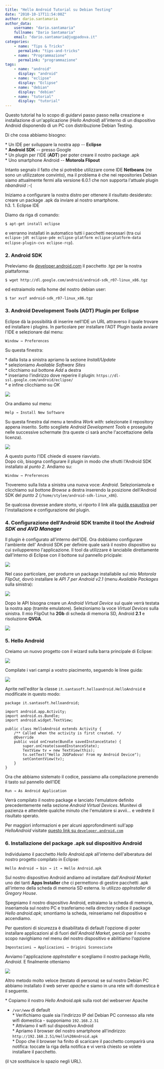 ```yaml
---
title: "Hello Android Tutorial su Debian Testing"
date: "2010-10-17T11:54:00Z"
author: dario.santamaria
author_data:
    username: "dario.santamaria"
    fullname: "Dario Santamaria"
    email: "dario.santamaria@jugpadova.it"
categories:
    - name: "Tips & Tricks"
      permalink: "tips-and-tricks"
    - name: "Programmazione"
      permalink: "programmazione"
tags:
    - name: "android"
      display: "android"
    - name: "eclipse"
      display: "Eclipse"
    - name: "debian"
      display: "debian"
    - name: "tutorial"
      display: "tutorial"
---
```


Questo tutorial ha lo scopo di guidarvi passo passo nella creazione e
installazione di un'applicazione (*Hello Android*) all'interno di un
dispositivo Android disponendo di un PC con distribuzione Debian
Testing.

Di che cosa abbiamo bisogno:

\* Un IDE per sviluppare la nostra app -- **Eclipse**\
\* **Android SDK** -- presso Google\
\* Un plugin per l'IDE (**ADT**) per poter creare il nostro package
.apk\
\* Uno smartphone Android -- **Motorola Flipout**

Intanto segnalo il fatto che si potrebbe utilizzare come IDE
**Netbeans** (ne sono un utilizzatore convinto), ma il problema è che
nei repositories Debian siamo attualmente fermi alla versione 6.0.1 che
non supporta l'attuale plugin *nbandroid* :-(

Iniziamo a configurare la nostra distro per ottenere il risultato
desiderato: creare un package .apk da inviare al nostro smartphone.\
h3. 1. Eclipse IDE

Diamo da riga di comando:

`$ apt-get install eclipse`

e verranno installati in automatico tutti i pacchetti necessari (tra cui
`eclipse-jdt eclipse-pde eclipse-platform eclipse-platform-data eclipse-plugin-cvs eclipse-rcp`).

### 2. Android SDK

Preleviamo da [developer.android.com](http://developer.android.com) il
pacchetto .tgz per la nostra piattaforma:

`$ wget http://dl.google.com/android/android-sdk_r07-linux_x86.tgz`

ed estraiamolo nella home del nostro debian user:

`$ tar xvzf android-sdk_r07-linux_x86.tgz `

### 3. Android Development Tools (ADT) Plugin per Eclipse

Eclipse dà la possibilità di inserire nell'IDE un URL attraverso il
quale trovare ed installare i plugins. In particolare per installare
l'ADT Plugin basta avviare l'IDE e selezionare dal menu:

`Window → Preferences`

Su questa finestra:

\* dalla lista a sinistra apriamo la sezione *Install/Update*\
\* selezioniamo *Available Software Sites*\
\* clicchiamo sul bottone *Add* a destra\
\* inseriamo l'indirizzo dove reperire il plugin:
`https://dl-ssl.google.com/android/eclipse/`\
\* e infine clicchiamo su *OK*

[![](/files/androidtutorial_adt-plugin-repo_small.png)](/files/androidtutorial_adt-plugin-repo.png)

Ora andiamo sul menu:

`Help → Install New Software`

Su questa finestra dal menu a tendina *Work with:* selezionate il
repository appena inserito. Sotto scegliete *Android Development Tools*
e proseguite nelle successive schermate (tra queste ci sarà anche
l'accettazione della licenza).

[![](/files/androidtutorial_adt-plugin-select_small.png)](/files/androidtutorial_adt-plugin-select.png)

A questo punto l'IDE chiede di essere riavviato.\
Dopo ciò, bisogna configurare il plugin in modo che sfrutti l'Android
SDK installato al *punto 2*. Andiamo su:

`Window → Preferences`

Troveremo sulla lista a sinistra una nuova voce: *Android*.
Selezioniamola e clicchiamo sul bottone *Browse* a destra inserendo la
posizione dell'Android SDK del *punto 2*
(`/home/stylee/android-sdk-linux_x86`).

Se qualcosa dovesse andare storto, vi riporto il link alla [guida
esaustiva](http://developer.android.com/sdk/eclipse-adt.html) per
l'installazione e configurazione del plugin.

### 4. Configurazione dell'Android SDK tramite il tool *the Android SDK and AVD Manager*

Il plugin è configurato all'interno dell'IDE. Ora dobbiamo configurare
l'ambiente dell' Android SDK per definire quale sarà il nostro
dispositivo su cui svilupperemo l'applicazione. Il tool da utilizzare è
lanciabile direttamente dall'interno di Eclipse con il bottone sul
pannello pricipale:

![](/files/androidtutorial_tool-bottone.png)

Nel caso particolare, per produrre un package installabile sul mio
*Motorola FlipOut*, dovrò installare le *API 7 per Android v2.1* (menu
*Available Packages* sulla sinistra):

[![](/files/androidtutorial_tool-add_small.png)](/files/androidtutorial_tool-add.png)

Dopo le API bisogna creare un *Android Virtual Device* sul quale verrà
testata la nostra app (tramite emulatore). Selezioniamo la voce *Virtual
Devices* sulla sinistra. Il mio FlipOut ha **2Gb** di scheda di memoria
SD, Android **2.1** e risoluzione **QVGA**.

[![](/files/androidtutorial_tool-avd_small.png)](/files/androidtutorial_tool-avd.png)

### 5. Hello Android

Creiamo un nuovo progetto con il wizard sulla barra principale di
Eclipse:

![](/files/androidtutorial_newandroid-bottone1.png)

Compilate i vari campi a vostro piacimento, seguendo le linee guida:

[![](/files/androidtutorial_newandroid-project_small.png)](/files/androidtutorial_newandroid-project.png)

Aprite nell'editor la classe `it.santasoft.helloandroid.HelloAndroid` e
modificate in questo modo:

    package it.santasoft.helloandroid;

    import android.app.Activity;
    import android.os.Bundle;
    import android.widget.TextView;

    public class HelloAndroid extends Activity {
        /** Called when the activity is first created. */
        @Override
        public void onCreate(Bundle savedInstanceState) {
            super.onCreate(savedInstanceState);
            TextView tv = new TextView(this);
            tv.setText("Hello JUGPadova! From my Android Device");
            setContentView(tv);
        }
    }

Ora che abbiamo sistemato il codice, passiamo alla compilazione premendo
il tasto sul pannello dell'IDE

`Run → As Android Application`

Verrà compilato il nostro package e lanciato l'emulatore definito
precedentemente nella sezione *Android Virtual Devices*. Munitevi di
pazienza e attendete qualche minuto che l'emulatore si avvii... e
vedrete il risultato sperato.

Per maggiori informazioni e per alcuni approfondimenti sull'app
*HelloAndroid* visitate [questo link su
`developer.android.com`](http://developer.android.com/resources/tutorials/hello-world.html)

### 6. Installazione del package .apk sul dispositivo Android

Individuiamo il pacchetto *Hello Android.apk* all'interno
dell'alberatura del nostro progetto compilato in Eclipse:

`Hello Android → bin → it → Hello Android.apk`

Sul nostro dispositivo Android andiamo ad installare dall'*Android
Market* uno dei tanti **Apps Installer** che ci permettono di gestire
pacchetti .apk all'interno della scheda di memoria SD esterna. Io
utilizzo *appInstaller* di *Gregory House*.

Spegniamo il nostro dispositivo Android, estraiamo la scheda di memoria,
inseriamola sul nostro PC e trasferiamo nella directory radice il
package *Hello android.apk*; smontiamo la scheda, reinseriamo nel
dispositivo e accendiamo.

Per questioni di sicurezza è disabilitata di default l'opzione di poter
installare applicazioni al di fuori dell'*Android Market*, perciò per il
nostro scopo navighiamo nel menu del nostro dispositivo e abilitiamo
l'opzione

`Impostazioni → Applicazioni → Origini Sconosciute`

Avviamo l'applicazione *appInstaller* e scegliamo il nostro package
*Hello, Android*. E finalmente otteniamo

[![](/files/androidtutorial_P1080967_small.JPG)](/files/androidtutorial_P1080967.JPG)

Altro metodo molto veloce (testato di persona) se sul nostro Debian PC
abbiamo installato il web server *apache* e siamo in una rete wifi
domestica è il seguente.

\* Copiamo il nostro *Hello Android.apk* sulla root del webserver Apache
- `/var/www` di default\
\* Verifichiamo quale sia l'indirizzo IP del Debian PC connesso alla
rete wifi domestica - supponiamo `192.168.2.51`\
\* Attiviamo il wifi sul dispositivo Android\
\* Apriamo il browser del nostro smartphone all'indirizzo:
`http://192.168.2.51/Hello%20Android.apk`\
\* Dopo che il browser ha finito di scaricare il pacchetto comparirà una
notifica: toccate la riga della notifica e vi verrà chiesto se volete
installare il pacchetto.

(il `%20` sostituisce lo spazio negli URL).
